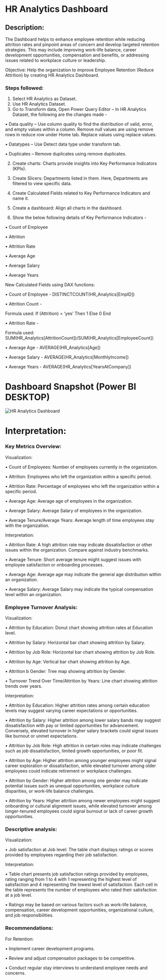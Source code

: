 # HR Analytics Dashboard

## Description:
The Dashboard helps to enhance employee retention while reducing attrition rates and pinpoint areas of concern and develop targeted retention strategies. This may include improving work-life balance, career development opportunities, compensation and benefits, or addressing issues related to workplace culture or leadership.

Objective: Help the organization to improve Employee Retention (Reduce Attrition) by creating HR Analytics Dashboard. 


### Steps followed:

1.	Select HR Analytics as Dataset.
1.	Use HR Analytics Dataset.
2.	Go to Transform data, Open Power Query Editor – In HR Analytics Dataset, the following are the changes made - 

•	Data quality – Use column quality to find the distribution of valid, error, and empty values within a column. 
Remove null values are using remove rows in reduce row under Home tab.
Replace values using replace values.

•	Datatypes – Use Detect data type under transform tab.

•	Duplicates – Remove duplicates using remove duplicates. 
  
2.	Create charts: Charts provide insights into Key Performance Indicators (KPIs).
3.	Create Slicers: Departments listed in them. Here, Departments are filtered to view specific data.


4.	Create Calculated Fields related to Key Performance Indicators and name it.

5.	Create a dashboard: Align all charts in the dashboard.


6.	Show the below following details of Key Performance Indicators - 

•	Count of Employee

•	Attrition 

•	Attrition Rate

•	Average Age

•	Average Salary 

•	Average Years

New Calculated Fields using DAX functions:

•	Count of Employee - DISTINCTCOUNT(HR_Analytics[EmpID])

•	Attrition Count - 

Formula used: If (Attrition) = ‘yes’
Then 1
Else 0
End



•	Attrition Rate -

Formula used: SUM(HR_Analytics[AttritionCount])/SUM(HR_Analytics[EmployeeCount])

•	Average Age - AVERAGE(HR_Analytics[Age])

•	Average Salary - AVERAGE(HR_Analytics[MonthlyIncome])

•	Average Years - AVERAGE(HR_Analytics[YearsAtCompany])

 # Dashboard Snapshot (Power BI DESKTOP)
 
![HR Analytics Dashboard](https://github.com/anushar779/Dashboards/assets/170659132/f0458cfb-7714-409a-820a-bb279114b36b)

# Interpretation:

### Key Metrics Overview: 

Visualization:

•	Count of Employees: Number of employees currently in the organization.

•	Attrition: Employees who left the organization within a specific period.

•	Attrition Rate: Percentage of employees who left the organization within a specific period.

•	Average Age: Average age of employees in the organization.

•	Average Salary: Average Salary of employees in the organization.

•	Average Tenure/Average Years: Average length of time employees stay with the organization.

Interpretation:

•	Attrition Rate: A high attrition rate may indicate dissatisfaction or other issues within the organization. Compare against industry benchmarks.

•	Average Tenure: Short average tenure might suggest issues with employee satisfaction or onboarding processes.

•	Average Age: Average age may indicate the general age distribution within an organization.

•	Average Salary: Average Salary may indicate the typical compensation level within an organization.
           
### Employee Turnover Analysis:

Visualization:

•	Attrition by Education: Donut chart showing attrition rates at Education level.

•	Attrition by Salary: Horizontal bar chart showing attrition by Salary.

•	Attrition by Job Role: Horizontal bar chart showing attrition by Job Role.

•	Attrition by Age: Vertical bar chart showing attrition by Age.

•	Attrition b Gender: Tree map showing attrition by Gender.

•	Turnover Trend Over Time/Attrition by Years: Line chart showing attrition trends over years.

Interpretation:

•	Attrition by Education: Higher attrition rates among certain education levels may suggest varying career expectations or opportunities.

•	Attrition by Salary: Higher attrition among lower salary bands may suggest dissatisfaction with pay or limited opportunities for advancement. Conversely, elevated turnover in higher salary brackets could signal issues like burnout or unmet expectations.

•	Attrition by Job Role: High attrition in certain roles may indicate challenges such as job dissatisfaction, limited growth opportunities, or poor fit.

•	Attrition by Age: Higher attrition among younger employees might signal career exploration or dissatisfaction, while elevated turnover among older employees could indicate retirement or workplace challenges.

•	Attrition by Gender: Higher attrition among one gender may indicate potential issues such as unequal opportunities, workplace culture disparities, or work-life balance challenges.

•	Attrition by Years: Higher attrition among newer employees might suggest onboarding or cultural alignment issues, while elevated turnover among longer-tenured employees could signal burnout or lack of career growth opportunities.
  
  ### Descriptive analysis:

Visualization:

•	Job satisfaction at Job level: The table chart displays ratings or scores provided by employees regarding their job satisfaction.

Interpretation:

•	Table chart presents job satisfaction ratings provided by employees, rating ranging from 1 to 4 with 1 representing the highest level of satisfaction and 4 representing the lowest level of satisfaction. Each cell in the table represents the number of employees who rated their satisfaction at a job level. 

•	Ratings may be based on various factors such as work-life balance, compensation, career development opportunities, organizational culture, and job responsibilities.

 ### Recommendations:

For Retention:

•	Implement career development programs.

•	Review and adjust compensation packages to be competitive.

•	Conduct regular stay interviews to understand employee needs and concerns.
 

